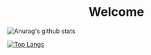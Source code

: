 <h1 style="text-align: center;">Welcome</h1>

<!--
**jundatan/jundatan** is a ✨ _special_ ✨ repository because its `README.md` (this file) appears on your GitHub profile.
-->

![Anurag's github stats](https://github-readme-stats.vercel.app/api?username=jundatan)

[![Top Langs](https://github-readme-stats.vercel.app/api/top-langs/?username=anuraghazra)](https://github.com/anuraghazra/github-readme-stats)


